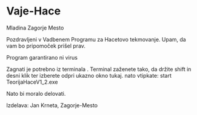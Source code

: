 # Vaje-Hace
Mladina Zagorje Mesto


Pozdravljeni v Vadbenem Programu za Hacetovo tekmovanje. Upam, da vam bo pripomoček prišel prav.

Program garantirano ni virus

Zagnati je potrebno iz terminala . Terminal zaženete tako, da držite shift in desni klik ter izberete odpri ukazno okno tukaj. nato vtipkate: start TeorijaHaceV1_2.exe

Nato bi moralo delovati.

Izdelava: Jan Krneta, Zagorje-Mesto

